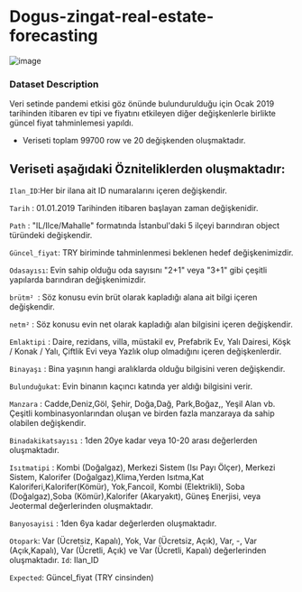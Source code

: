 # Dogus-zingat-real-estate-forecasting

![image](https://user-images.githubusercontent.com/64266044/212747702-c60b7628-187c-4bf9-84f8-06b2aae7b0a5.png)



### Dataset Description
Veri setinde pandemi etkisi göz önünde bulundurulduğu için Ocak 2019 tarihinden itibaren ev tipi ve fiyatını etkileyen diğer değişkenlerle birlikte güncel fiyat tahminlemesi yapıldı.

* Veriseti toplam 99700 row ve 20 değişkenden oluşmaktadır.



## Veriseti aşağıdaki Özniteliklerden oluşmaktadır:

  `Ilan_ID`:Her bir ilana ait ID numaralarını içeren değişkendir.
  
  `Tarih` : 01.01.2019 Tarihinden itibaren başlayan zaman değişkenidir.
  
  `Path` : "IL/Ilce/Mahalle" formatında İstanbul'daki 5 ilçeyi barındıran object türündeki değişkendir.
  
  `Güncel_fiyat`: TRY biriminde tahminlenmesi beklenen hedef değişkenimizdir.
  
  `Odasayısı`: Evin sahip olduğu oda sayısını "2+1" veya "3+1" gibi çeşitli yapılarda barındıran değişkenimizdir.
  
  `brütm² `:  Söz konusu evin brüt olarak kapladığı alana ait bilgi içeren değişkendir.
  
  `netm²` :   Söz konusu evin net olarak kapladığı alan bilgisini içeren değişkendir.
  
  `Emlaktipi` : Daire, rezidans, villa, müstakil ev, Prefabrik Ev, Yalı Dairesi, Köşk / Konak / Yalı, Çiftlik Evi veya Yazlık olup olmadığını içeren değişkenlerdir.
  
  `Binayaşı` : Bina yaşının hangi aralıklarda olduğu bilgisini veren değişkendir.
  
  `Bulunduğukat`:  Evin binanın kaçıncı katında yer aldığı bilgisini verir.
  
  `Manzara` : Cadde,Deniz,Göl, Şehir, Doğa,Dağ, Park,Boğaz,, Yeşil Alan vb. Çeşitli kombinasyonlarından oluşan ve birden fazla manzaraya da sahip olabilen değişkendir.
  
  `Binadakikatsayısı` : 1den 20ye kadar veya 10-20 arası değerlerden oluşmaktadır.
  
  `Isıtmatipi` : Kombi (Doğalgaz), Merkezi Sistem (Isı Payı Ölçer), Merkezi Sistem, Kalorifer (Doğalgaz),Klima,Yerden Isıtma,Kat Kaloriferi,Kalorifer(Kömür), Yok,Fancoil, Kombi (Elektrikli), Soba (Doğalgaz),Soba (Kömür),Kalorifer (Akaryakıt), Güneş Enerjisi, veya Jeotermal değerlerinden oluşmaktadır.
  
  `Banyosayisi` : 1den 6ya kadar değerlerden oluşmaktadır.
  
  `Otopark`: Var (Ücretsiz, Kapalı), Yok, Var (Ücretsiz, Açık), Var, -, Var (Açık,Kapalı), Var (Ücretli, Açık) ve Var (Ücretli, Kapalı) değerlerinden oluşmaktadır.
  `Id`: Ilan_ID

  `Expected`: Güncel_fiyat (TRY cinsinden)
